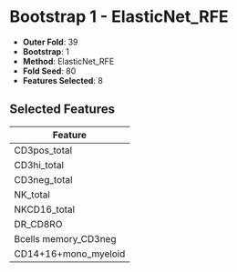 # Bootstrap 1 - ElasticNet_RFE

- **Outer Fold**: 39
- **Bootstrap**: 1
- **Method**: ElasticNet_RFE
- **Fold Seed**: 80
- **Features Selected**: 8

## Selected Features

| Feature |
|---------|
| CD3pos_total |
| CD3hi_total |
| CD3neg_total |
| NK_total |
| NKCD16_total |
| DR_CD8RO |
| Bcells memory_CD3neg |
| CD14+16+mono_myeloid |
